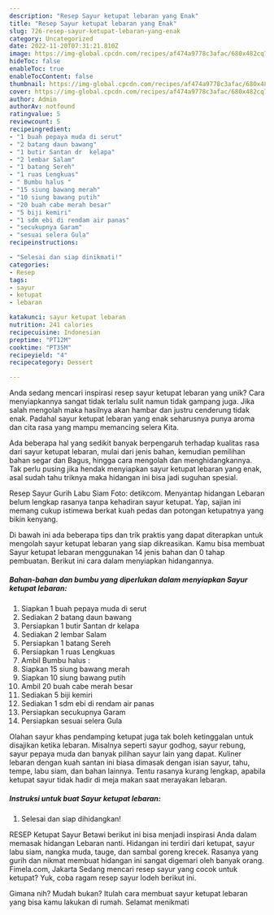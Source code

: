 ```yaml
---
description: "Resep Sayur ketupat lebaran yang Enak"
title: "Resep Sayur ketupat lebaran yang Enak"
slug: 726-resep-sayur-ketupat-lebaran-yang-enak
category: Uncategorized
date: 2022-11-20T07:31:21.810Z
image: https://img-global.cpcdn.com/recipes/af474a9778c3afac/680x482cq70/sayur-ketupat-lebaran-foto-resep-utama.jpg
hideToc: false
enableToc: true
enableTocContent: false
thumbnail: https://img-global.cpcdn.com/recipes/af474a9778c3afac/680x482cq70/sayur-ketupat-lebaran-foto-resep-utama.jpg
cover: https://img-global.cpcdn.com/recipes/af474a9778c3afac/680x482cq70/sayur-ketupat-lebaran-foto-resep-utama.jpg
author: Admin
authorAv: notfound
ratingvalue: 5
reviewcount: 5
recipeingredient:
- "1 buah pepaya muda di serut"
- "2 batang daun bawang"
- "1 butir Santan dr  kelapa"
- "2 lembar Salam"
- "1 batang Sereh"
- "1 ruas Lengkuas"
- " Bumbu halus "
- "15 siung bawang merah"
- "10 siung bawang putih"
- "20 buah cabe merah besar"
- "5 biji kemiri"
- "1 sdm ebi di rendam air panas"
- "secukupnya Garam"
- "sesuai selera Gula"
recipeinstructions:

- "Selesai dan siap dinikmati!"
categories:
- Resep
tags:
- sayur
- ketupat
- lebaran

katakunci: sayur ketupat lebaran 
nutrition: 241 calories
recipecuisine: Indonesian
preptime: "PT12M"
cooktime: "PT35M"
recipeyield: "4"
recipecategory: Dessert

---
```





Anda sedang mencari inspirasi resep sayur ketupat lebaran yang unik? Cara menyiapkannya sangat tidak terlalu sulit namun tidak gampang juga. Jika salah mengolah maka hasilnya akan hambar dan justru cenderung tidak enak. Padahal sayur ketupat lebaran yang enak seharusnya punya aroma dan cita rasa yang mampu memancing selera Kita.





Ada beberapa hal yang sedikit banyak berpengaruh terhadap kualitas rasa dari sayur ketupat lebaran, mulai dari jenis bahan, kemudian pemilihan bahan segar dan Bagus, hingga cara mengolah dan menghidangkannya. Tak perlu pusing jika hendak menyiapkan sayur ketupat lebaran yang enak,      asal sudah tahu triknya maka hidangan ini bisa jadi suguhan spesial.














Resep Sayur Gurih Labu Siam Foto: detikcom. Menyantap hidangan Lebaran belum lengkap rasanya tanpa kehadiran sayur ketupat. Yap, sajian ini memang cukup istimewa berkat kuah pedas dan potongan ketupatnya yang bikin kenyang.






Di bawah ini ada beberapa tips dan trik praktis yang dapat diterapkan untuk mengolah sayur ketupat lebaran yang siap dikreasikan. Kamu bisa membuat Sayur ketupat lebaran menggunakan 14 jenis bahan dan 0 tahap pembuatan. Berikut ini cara dalam menyiapkan hidangannya.

<!--inarticleads1-->

##### Bahan-bahan dan bumbu yang diperlukan dalam menyiapkan Sayur ketupat lebaran:

1. Siapkan 1 buah pepaya muda di serut
1. Sediakan 2 batang daun bawang
1. Persiapkan 1 butir Santan dr  kelapa
1. Sediakan 2 lembar Salam
1. Persiapkan 1 batang Sereh
1. Persiapkan 1 ruas Lengkuas
1. Ambil  Bumbu halus :
1. Siapkan 15 siung bawang merah
1. Siapkan 10 siung bawang putih
1. Ambil 20 buah cabe merah besar
1. Sediakan 5 biji kemiri
1. Sediakan 1 sdm ebi di rendam air panas
1. Persiapkan secukupnya Garam
1. Persiapkan sesuai selera Gula


Olahan sayur khas pendamping ketupat juga tak boleh ketinggalan untuk disajikan ketika lebaran. Misalnya seperti sayur godhog, sayur rebung, sayur pepaya muda dan banyak pilihan sayur lain yang dapat. Kuliner lebaran dengan kuah santan ini biasa dimasak dengan isian sayur, tahu, tempe, labu siam, dan bahan lainnya. Tentu rasanya kurang lengkap, apabila ketupat sayur tidak hadir di meja makan saat merayakan lebaran. 

<!--inarticleads2-->

##### Instruksi untuk buat Sayur ketupat lebaran:


1. Selesai dan siap dihidangkan!

RESEP Ketupat Sayur Betawi berikut ini bisa menjadi inspirasi Anda dalam memasak hidangan Lebaran nanti. Hidangan ini terdiri dari ketupat, sayur labu siam, nangka muda, tauge, dan sambal goreng krecek. Rasanya yang gurih dan nikmat membuat hidangan ini sangat digemari oleh banyak orang. Fimela.com, Jakarta Sedang mencari resep sayur yang cocok untuk ketupat? Yuk, coba ragam resep sayur lodeh berikut ini. 

Gimana nih? Mudah bukan? Itulah cara membuat sayur ketupat lebaran yang bisa kamu lakukan di rumah. Selamat menikmati
